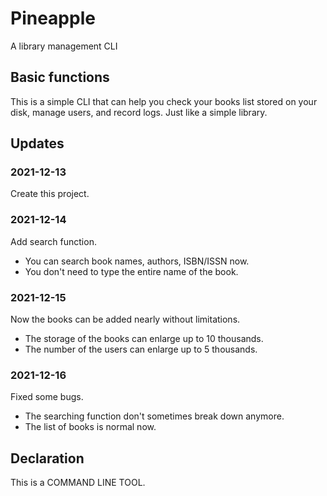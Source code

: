 # Pineapple

A library management CLI

## Basic functions

This is a simple CLI that can help you check your books list stored on your disk, manage users, and record logs. Just like a simple library.

## Updates

### 2021-12-13

Create this project.

### 2021-12-14

Add search function.

- You can search book names, authors, ISBN/ISSN now.
- You don't need to type the entire name of the book.

### 2021-12-15

Now the books can be added nearly without limitations.

- The storage of the books can enlarge up to 10 thousands.
- The number of the users can enlarge up to 5 thousands.

### 2021-12-16

Fixed some bugs.

- The searching function don't sometimes break down anymore.
- The list of books is normal now.

## Declaration

This is a COMMAND LINE TOOL.
